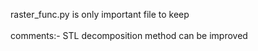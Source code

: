 raster_func.py is only important file to keep
<br><br>
comments:- STL decomposition method can be improved